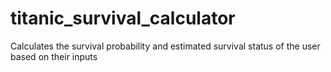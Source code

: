 # titanic_survival_calculator
Calculates the survival probability and estimated survival status of the user based on their inputs
